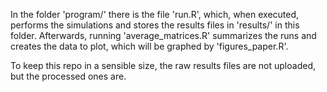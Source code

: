In the folder 'program/' there is the file 'run.R', which, when executed, performs the simulations and stores the results files in 'results/' in this folder. Afterwards, running 'average_matrices.R' summarizes the runs and creates the data to plot, which will be graphed by 'figures_paper.R'.

To keep this repo in a sensible size, the raw results files are not uploaded, but the processed ones are.
